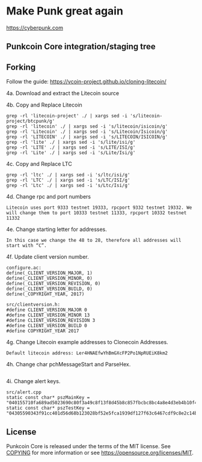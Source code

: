 Make Punk great again
=====================================


https://cyberpunk.com


Punkcoin Core integration/staging tree
------------



Forking
------------

Follow the guide:
https://vcoin-project.github.io/cloning-litecoin/

4a. Download and extract the Litecoin source

4b. Copy and Replace Litecoin
```
grep -rl 'litecoin-project' ./ | xargs sed -i 's/litecoin-project/btcpunk/g'
grep -rl 'litecoin' ./ | xargs sed -i 's/litecoin/isicoin/g'
grep -rl 'Litecoin' ./ | xargs sed -i 's/Litecoin/Isicoin/g'
grep -rl 'LITECOIN' ./ | xargs sed -i 's/LITECOIN/ISICOIN/g'
grep -rl 'lite' ./ | xargs sed -i 's/lite/isi/g'
grep -rl 'LITE' ./ | xargs sed -i 's/LITE/ISI/g'
grep -rl 'Lite' ./ | xargs sed -i 's/Lite/Isi/g'
```
4c. Copy and Replace LTC
```
grep -rl 'ltc' ./ | xargs sed -i 's/ltc/isi/g'
grep -rl 'LTC' ./ | xargs sed -i 's/LTC/ISI/g'
grep -rl 'Ltc' ./ | xargs sed -i 's/Ltc/Isi/g'
```

4d. Change rpc and port numbers
```
Litecoin uses port 9333 testnet 19333, rpcport 9332 testnet 19332. We will change them to port 10333 testnet 11333, rpcport 10332 testnet 11332
```
4e. Change starting letter for addresses.
```
In this case we change the 48 to 28, therefore all addresses will start with “C”.
```
4f. Update client version number.
```
configure.ac:
define(_CLIENT_VERSION_MAJOR, 1)
define(_CLIENT_VERSION_MINOR, 0)
define(_CLIENT_VERSION_REVISION, 0)
define(_CLIENT_VERSION_BUILD, 0)
define(_COPYRIGHT_YEAR, 2017)

src/clientversion.h:
#define CLIENT_VERSION_MAJOR 0
#define CLIENT_VERSION_MINOR 13
#define CLIENT_VERSION_REVISION 3
#define CLIENT_VERSION_BUILD 0
#define COPYRIGHT_YEAR 2017
```
4g. Change Litecoin example addresses to Clonecoin Addresses.
```
Default litecoin address: Ler4HNAEfwYhBmGXcFP2Po1NpRUEiK8km2
```
4h. Change char pchMessageStart and ParseHex.
```
```
4i. Change alert keys.
```
src/alert.cpp
static const char* pszMainKey = "040155710fa689ad5023690c80f3a49c8f13f8d45b8c857fbcbc8bc4a8e4d3eb4b10f4d4604fa08dce601aaf0f470216fe1b51850b4acf21b179c45070ac7b03a9";
static const char* pszTestKey = "04305590343f91cc401d56d68b123028bf52e5fca1939df127f63c6467cdf9c8e2c14b61104cf817d0b780da337893ecc4aaff1309e536162dabbdb45200ca2b0a";
 ```

License
-------

Punkcoin Core is released under the terms of the MIT license. See [COPYING](COPYING) for more
information or see https://opensource.org/licenses/MIT.
